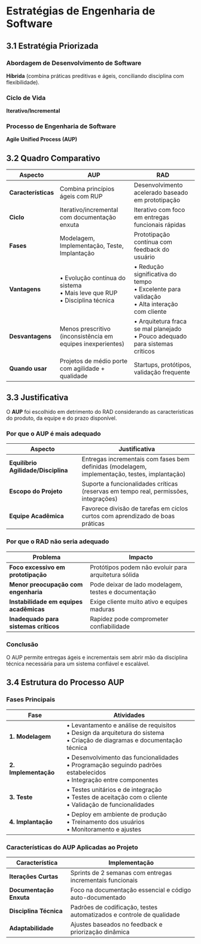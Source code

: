 # Estratégias de Engenharia de Software

## 3.1 Estratégia Priorizada

### Abordagem de Desenvolvimento de Software
**Híbrida** (combina práticas preditivas e ágeis, conciliando disciplina com flexibilidade).

### Ciclo de Vida
**Iterativo/Incremental**

### Processo de Engenharia de Software
**Agile Unified Process (AUP)**

## 3.2 Quadro Comparativo

| Aspecto | **AUP** | **RAD** |
|---------|---------|---------|
| **Características** | Combina princípios ágeis com RUP | Desenvolvimento acelerado baseado em prototipação |
| **Ciclo** | Iterativo/incremental com documentação enxuta | Iterativo com foco em entregas funcionais rápidas |
| **Fases** | Modelagem, Implementação, Teste, Implantação | Prototipação contínua com feedback do usuário |
| **Vantagens** | • Evolução contínua do sistema<br>• Mais leve que RUP<br>• Disciplina técnica | • Redução significativa do tempo<br>• Excelente para validação<br>• Alta interação com cliente |
| **Desvantagens** | Menos prescritivo (inconsistência em equipes inexperientes) | • Arquitetura fraca se mal planejado<br>• Pouco adequado para sistemas críticos |
| **Quando usar** | Projetos de médio porte com agilidade + qualidade | Startups, protótipos, validação frequente |

## 3.3 Justificativa

O **AUP** foi escolhido em detrimento do RAD considerando as características do produto, da equipe e do prazo disponível.

### Por que o AUP é mais adequado

| Aspecto | Justificativa |
|---------|---------------|
| **Equilíbrio Agilidade/Disciplina** | Entregas incrementais com fases bem definidas (modelagem, implementação, testes, implantação) |
| **Escopo do Projeto** | Suporte a funcionalidades críticas (reservas em tempo real, permissões, integrações) |
| **Equipe Acadêmica** | Favorece divisão de tarefas em ciclos curtos com aprendizado de boas práticas |

### Por que o RAD não seria adequado

| Problema | Impacto |
|----------|---------|
| **Foco excessivo em prototipação** | Protótipos podem não evoluir para arquitetura sólida |
| **Menor preocupação com engenharia** | Pode deixar de lado modelagem, testes e documentação |
| **Instabilidade em equipes acadêmicas** | Exige cliente muito ativo e equipes maduras |
| **Inadequado para sistemas críticos** | Rapidez pode comprometer confiabilidade |

### Conclusão
O AUP permite entregas ágeis e incrementais sem abrir mão da disciplina técnica necessária para um sistema confiável e escalável.

## 3.4 Estrutura do Processo AUP

### Fases Principais

| Fase | Atividades |
|------|------------|
| **1. Modelagem** | • Levantamento e análise de requisitos<br>• Design da arquitetura do sistema<br>• Criação de diagramas e documentação técnica |
| **2. Implementação** | • Desenvolvimento das funcionalidades<br>• Programação seguindo padrões estabelecidos<br>• Integração entre componentes |
| **3. Teste** | • Testes unitários e de integração<br>• Testes de aceitação com o cliente<br>• Validação de funcionalidades |
| **4. Implantação** | • Deploy em ambiente de produção<br>• Treinamento dos usuários<br>• Monitoramento e ajustes |

### Características do AUP Aplicadas ao Projeto

| Característica | Implementação |
|----------------|---------------|
| **Iterações Curtas** | Sprints de 2 semanas com entregas incrementais funcionais |
| **Documentação Enxuta** | Foco na documentação essencial e código auto-documentado |
| **Disciplina Técnica** | Padrões de codificação, testes automatizados e controle de qualidade |
| **Adaptabilidade** | Ajustes baseados no feedback e priorização dinâmica |

